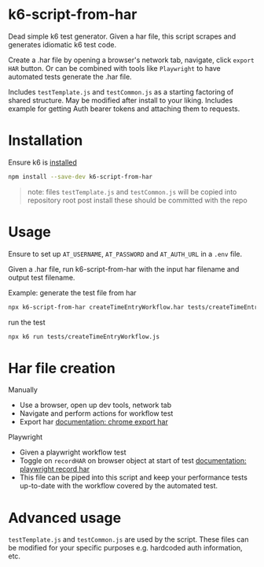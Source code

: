 # k6-script-from-har

Dead simple k6 test generator.
Given a har file, this script scrapes and generates idiomatic k6 test code.

Create a .har file by opening a browser's network tab, navigate, click `export HAR` button. Or can be combined with tools like `Playwright` to have automated tests generate the .har file.

Includes `testTemplate.js` and `testCommon.js` as a starting factoring of shared structure. May be modified after install to your liking. Includes example for getting Auth bearer tokens and attaching them to requests.

# Installation
Ensure k6 is [installed](https://grafana.com/docs/k6/latest/set-up/install-k6/)

``` sh
npm install --save-dev k6-script-from-har
```
> note: files `testTemplate.js` and `testCommon.js` will be copied into repository root post install
these should be committed with the repo

# Usage
Ensure to set up `AT_USERNAME`, `AT_PASSWORD` and `AT_AUTH_URL` in a `.env` file.

Given a .har file, run k6-script-from-har with the input har filename and output test filename.

Example:
generate the test file from har
``` sh
npx k6-script-from-har createTimeEntryWorkflow.har tests/createTimeEntryWorkflow.js
```

run the test
``` sh
npx k6 run tests/createTimeEntryWorkflow.js
```

# Har file creation
Manually
- Use a browser, open up dev tools, network tab
- Navigate and perform actions for workflow test
- Export har [documentation: chrome export har](https://developer.chrome.com/docs/devtools/network/reference/#export)

Playwright
- Given a playwright workflow test
- Toggle on `recordHAR` on browser object at start of test [documentation: playwright record har](https://playwright.dev/docs/mock#recording-a-har-file)
- This file can be piped into this script and keep your performance tests up-to-date with the workflow covered by the automated test.


# Advanced usage
`testTemplate.js` and `testCommon.js` are used by the script.
These files can be modified for your specific purposes e.g. hardcoded auth information, etc.

